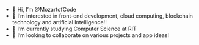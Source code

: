 - 👋 Hi, I’m @MozartofCode
- 👀 I’m interested in front-end development, cloud computing, blockchain technology and artificial Intelligence!!
- 🌱 I’m currently studying Computer Science at RIT
- 💞️ I’m looking to collaborate on various projects and app ideas!
